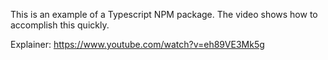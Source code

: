 This is an example of a Typescript NPM package.
The video shows how to accomplish this quickly.

Explainer: https://www.youtube.com/watch?v=eh89VE3Mk5g
